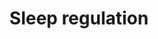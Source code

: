 ---
annotations:
- type: Pathway Ontology
  value: regulatory pathway
authors:
- Fehrhart
- Mkutmon
description: This is currently not a pathway but a list of sleep related genes and
  proteins. The source for this information is the gene ontology. The genes and proteins
  were filtered for "sleep" annotation (taxon = homo sapiens). According to supplementary
  information they were clustered in major (neurotransmitters, hormons, appetite regulation
  and immune system) and minor groups.
last-edited: 2016-08-05
organisms:
- Homo sapiens
redirect_from:
- /index.php/Pathway:WP3591
- /instance/WP3591
schema-jsonld:
- '@context': https://schema.org/
  '@id': https://wikipathways.github.io/pathways/WP3591.html
  '@type': Dataset
  creator:
    '@type': Organization
    name: WikiPathways
  description: This is currently not a pathway but a list of sleep related genes and
    proteins. The source for this information is the gene ontology. The genes and
    proteins were filtered for "sleep" annotation (taxon = homo sapiens). According
    to supplementary information they were clustered in major (neurotransmitters,
    hormons, appetite regulation and immune system) and minor groups.
  keywords:
  - NPS
  - UTS2R
  - UTS2
  - PTGDS
  - HCRTR1
  - HCRTR2
  - CST3
  - DRD2
  - GHRH
  - ADORA2A
  - DRD3
  - ADORA1
  - HTR2A
  - PER3
  - PTGDR
  - OXT
  - GHRL
  - AHCY
  - IL6
  - NPAS2
  - STAR
  - MRGPRX2
  - SLC29A1
  - CRH
  - DRD1
  - NPY2R
  - GRIN2A
  - CACNA1I
  - CHRNB2
  - FOS
  - NLGN1
  - TH
  - IL18
  - ADA
  - BTBD9
  - MTNR1B
  - DLAT
  - OXTR
  license: CC0
  name: Sleep regulation
seo: CreativeWork
title: Sleep regulation
wpid: WP3591
---